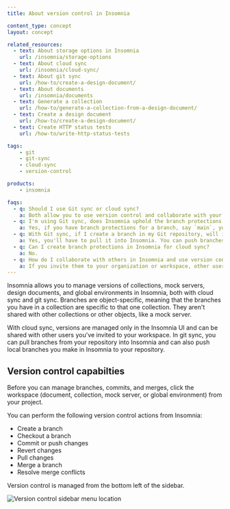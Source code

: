 ```yaml
---
title: About version control in Insomnia

content_type: concept
layout: concept

related_resources:
  - text: About storage options in Insomnia
    url: /insomnia/storage-options
  - text: About cloud sync
    url: /insomnia/cloud-sync/
  - text: About git sync
    url: /how-to/create-a-design-document/
  - text: About documents
    url: /insomnia/documents
  - text: Generate a collection
    url: /how-to/generate-a-collection-from-a-design-document/
  - text: Create a design document
    url: /how-to/create-a-design-document/
  - text: Create HTTP status tests
    url: /how-to/write-http-status-tests

tags:
    - git
    - git-sync
    - cloud-sync
    - version-control

products:
    - insomnia

faqs:
  - q: Should I use Git sync or cloud sync?
    a: Both allow you to use version control and collaborate with your team. You should use Git sync if you're already using a Git repository and your team requires detailed version tracking and rollback capabilities.
  - q: I'm using Git sync, does Insomnia uphold the branch protections we have in our repository?
    a: Yes, if you have branch protections for a branch, say `main`, you won't be able to push to that branch in Insomnia.
  - q: With Git sync, if I create a branch in my Git repository, will it pull that branch into Insomnia? And vice versa?
    a: Yes, you'll have to pull it into Insomnia. You can push branches you make in Insomnia to your repository.
  - q: Can I create branch protections in Insomnia for cloud sync?
    a: No.
  - q: How do I collaborate with others in Insomnia and use version control?
    a: If you invite them to your organization or workspace, other users can edit the same Insomnia entities and use the same branches for version control.
---
```


Insomnia allows you to manage versions of collections, mock servers, design documents, and global environments in Insomnia, both with cloud sync and git sync. Branches are object-specific, meaning that the branches you have in a collection are specific to that one collection. They aren't shared with other collections or other objects, like a mock server. 

With cloud sync, versions are managed only in the Insomnia UI and can be shared with other users you've invited to your workspace. In git sync, you can pull branches from your repository into Insomnia and can also push local branches you make in Insomnia to your repository.

## Version control capabilties

Before you can manage branches, commits, and merges, click the workspace (document, collection, mock server, or global environment) from your project.

You can perform the following version control actions from Insomnia:
* Create a branch
* Checkout a branch
* Commit or push changes
* Revert changes
* Pull changes
* Merge a branch
* Resolve merge conflicts

Version control is managed from the bottom left of the sidebar.

![Version control sidebar menu location](/assets/images/insomnia/version-control-menu.png)